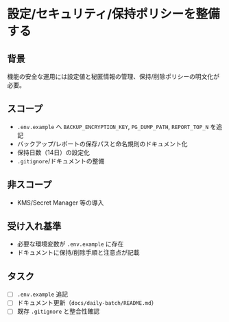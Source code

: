 # 設定/セキュリティ/保持ポリシーを整備する

## 背景
機能の安全な運用には設定値と秘匿情報の管理、保持/削除ポリシーの明文化が必要。

## スコープ
- `.env.example` へ `BACKUP_ENCRYPTION_KEY`, `PG_DUMP_PATH`, `REPORT_TOP_N` を追記
- バックアップ/レポートの保存パスと命名規則のドキュメント化
- 保持日数（14日）の設定化
- `.gitignore`/ドキュメントの整備

## 非スコープ
- KMS/Secret Manager 等の導入

## 受け入れ基準
- 必要な環境変数が `.env.example` に存在
- ドキュメントに保持/削除手順と注意点が記載

## タスク
- [ ] `.env.example` 追記
- [ ] ドキュメント更新（`docs/daily-batch/README.md`）
- [ ] 既存 `.gitignore` と整合性確認
